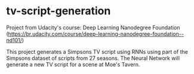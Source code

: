 # tv-script-generation
Project from Udacity's course: Deep Learning Nanodegree Foundation (https://br.udacity.com/course/deep-learning-nanodegree-foundation--nd101/)

This project generates a Simpsons TV script using RNNs using part of the Simpsons dataset of scripts from 27 seasons. The Neural Network will generate a new TV script for a scene at Moe's Tavern.
